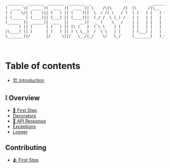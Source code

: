 ```txt
 _______  _______  _______  _______  _                           __________________ _        _______ 
(  ____ \(  ____ )(  ___  )(  ____ )| \    /\|\     /|  |\     /|\__   __/\__   __/( \      (  ____ \
| (    \/| (    )|| (   ) || (    )||  \  / /( \   / )  | )   ( |   ) (      ) (   | (      | (    \/
| (_____ | (____)|| (___) || (____)||  (_/ /  \ (_) /   | |   | |   | |      | |   | |      | (_____ 
(_____  )|  _____)|  ___  ||     __)|   _ (    \   /    | |   | |   | |      | |   | |      (_____  )
      ) || (      | (   ) || (\ (   |  ( \ \    ) (     | |   | |   | |      | |   | |            ) |
/\____) || )      | )   ( || ) \ \__|  /  \ \   | |     | (___) |   | |   ___) (___| (____/\/\____) |
\_______)|/       |/     \||/   \__/|_/    \/   \_/     (_______)   )_(   \_______/(_______/\_______)
                                                                                                                                                                                                                 
                                                                                                    Sparky Inc.
```     

# Table of contents

* [🏗️ Introduction](intro.md)

## ❕ Overview

* [🏁 First Step](overview/first-step.md)
* [Decorators](overview/decorators.md)
* [🔬 API Response](overview/api-response.md)
* [Exceptions](overview/exceptions.md)
* [Logger](overview/logger.md)

## Contributing

* [🫂 First Step](contributing/first-step.md)
